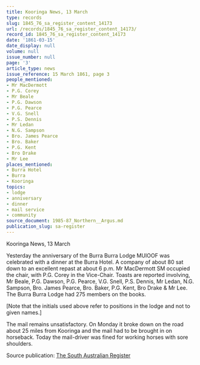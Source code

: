 ```yaml
---
title: Kooringa News, 13 March
type: records
slug: 1845_76_sa_register_content_14173
url: /records/1845_76_sa_register_content_14173/
record_id: 1845_76_sa_register_content_14173
date: '1861-03-15'
date_display: null
volume: null
issue_number: null
page: '3'
article_type: news
issue_reference: 15 March 1861, page 3
people_mentioned:
- Mr MacDermott
- P.G. Corey
- Mr Beale
- P.G. Dawson
- P.G. Pearce
- V.G. Snell
- P.S. Dennis
- Mr Ledan
- N.G. Sampson
- Bro. James Pearce
- Bro. Baker
- P.G. Kent
- Bro Drake
- Mr Lee
places_mentioned:
- Burra Hotel
- Burra
- Kooringa
topics:
- lodge
- anniversary
- dinner
- mail service
- community
source_document: 1985-87_Northern__Argus.md
publication_slug: sa-register
---
```


Kooringa News, 13 March

Yesterday the anniversary of the Burra Burra Lodge MUIOOF was celebrated with a dinner at the Burra Hotel.  A company of about 80 sat down to an excellent repast at about 6 p.m.  Mr MacDermott SM occupied the chair, with P.G. Corey in the Vice-Chair.  Toasts are reported involving, Mr Beale, P.G. Dawson, P.G. Pearce, V.G. Snell, P.S. Dennis, Mr Ledan, N.G. Sampson, Bro. James Pearce, Bro. Baker, P.G. Kent, Bro Drake & Mr Lee.  The Burra Burra Lodge had 275 members on the books.

[Note that the initials used above refer to positions in the lodge and not to given names.]

The mail remains unsatisfactory.  On Monday it broke down on the road about 25 miles from Kooringa and the mail had to be brought in on horseback.  Today the mail-driver was fined for working horses with sore shoulders.

Source publication: [The South Australian Register](/publications/sa-register/)
